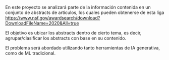 En este proyecto se analizará parte de la información contenida en un conjunto de abstracts de artículos, los cuales pueden obtenerse de esta liga https://www.nsf.gov/awardsearch/download?DownloadFileName=2020&All=true

El objetivo es ubicar los abstracts dentro de cierto tema, es decir, agrupar/clasificar los abstracts con base en su contenido.

El problema será abordado utilizando tanto herramientas de IA generativa, como de ML tradicional.
